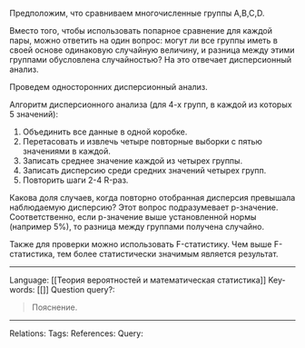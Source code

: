 Предположим, что сравниваем многочисленные группы A,B,C,D. 

Вместо того, чтобы использовать попарное сравнение для каждой пары, можно ответить на один вопрос: могут ли все группы иметь в своей основе одинаковую случайную величину, и разница между этими группами обусловлена случайностью? 
На это отвечает дисперсионный анализ.

Проведем односторонних дисперсионный анализ.

Алгоритм дисперсионного анализа (для 4-х групп, в каждой из которых 5 значений):
1. Объединить все данные в одной коробке. 
2. Перетасовать и извлечь четыре повторные выборки с пятью значениями в каждой. 
3. Записать среднее значение каждой из четырех группы.
4. Записать дисперсию среди средних значений четырех групп.
5. Повторить шаги 2-4 R-раз. 

Какова доля случаев, когда повторно отобранная дисперсия превышала наблюдаемую дисперсию? Этот вопрос подразумевает p-значение. Соответственно, если p-значение выше установленной нормы (например 5%), то разница между группами получена случайно. 

Также для проверки можно использовать F-статистику. Чем выше F-статистика, тем более статистически значимым является результат. 

___
Language: [[Теория вероятностей и математическая статистика]]
Key-words:  [[]]
Question query?: 


> Пояснение. 

___
Relations: 
Tags: 
References: 
Query: 